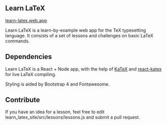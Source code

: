 ## Learn LaTeX

[learn-latex.web.app](learn-latex.web.app)

Learn LaTeX is a learn-by-example web app for the TeX typesetting language. It consists of a set of lessons and challenges on basic LaTeX commands. 

## Dependencies 

Learn LaTeX is a React + Node app, with the help of [KaTeX](https://github.com/KaTeX/KaTeX) and [react-katex](https://github.com/talyssonoc/react-katex) for live LaTeX compiling.

Styling is aided by Bootstrap 4 and Fontawesome.

## Contribute

If you have an idea for a lesson, feel free to edit learn_latex_site/src/lessons/lessons.js and submit a pull request.
